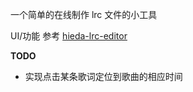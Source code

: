 一个简单的在线制作 lrc 文件的小工具

UI/功能 参考 [hieda-lrc-editor](http://heysh.xyz/hieda-lrc-editor/)

**TODO**

- 实现点击某条歌词定位到歌曲的相应时间
